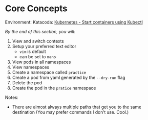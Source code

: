 # Core Concepts 

Environment: Katacoda: [Kubernetes - Start containers using Kubectl](https://www.katacoda.com/courses/kubernetes/kubectl-run-containers)

_By the end of this section, you will:_ 
1. View and switch contexts 
1. Setup your preferred text editor 
    * `vim` is default
    * can be set to `nano` 
1. View pods in all namespaces 
1. View namespaces 
1. Create a namespace called `practice` 
1. Create a pod from yaml generated by the  `--dry-run` flag 
1. Delete the pod
1. Create the pod in the `pratice` namespace  


Notes: 
* There are almost always multiple paths that get you to the same destination (You may prefer commands I don't use. Cool.)
